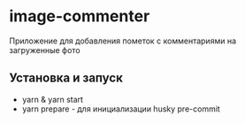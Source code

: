 # image-commenter

Приложение для добавления пометок с комментариями на загруженные фото


## Установка и запуск

- yarn & yarn start
- yarn prepare - для инициализации husky pre-commit
